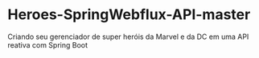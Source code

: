 # Heroes-SpringWebflux-API-master
Criando seu gerenciador de super heróis da Marvel e da DC em uma API reativa com Spring Boot
